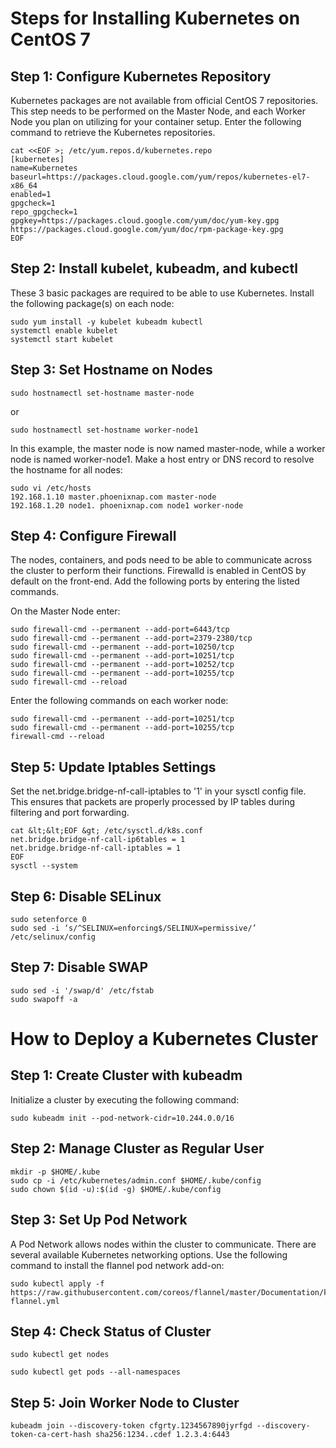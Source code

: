 # Steps for Installing Kubernetes on CentOS 7

## Step 1: Configure Kubernetes Repository

Kubernetes packages are not available from official CentOS 7 repositories. This step needs to be performed on the Master Node, and each Worker Node you plan on utilizing for your container setup. Enter the following command to retrieve the Kubernetes repositories.

    cat <<EOF >; /etc/yum.repos.d/kubernetes.repo
    [kubernetes]
    name=Kubernetes
    baseurl=https://packages.cloud.google.com/yum/repos/kubernetes-el7-x86_64
    enabled=1
    gpgcheck=1
    repo_gpgcheck=1
    gpgkey=https://packages.cloud.google.com/yum/doc/yum-key.gpg https://packages.cloud.google.com/yum/doc/rpm-package-key.gpg
    EOF

## Step 2: Install kubelet, kubeadm, and kubectl

These 3 basic packages are required to be able to use Kubernetes. Install the following package(s) on each node:

    sudo yum install -y kubelet kubeadm kubectl
    systemctl enable kubelet
    systemctl start kubelet
    
## Step 3: Set Hostname on Nodes

    sudo hostnamectl set-hostname master-node

or

    sudo hostnamectl set-hostname worker-node1
    
In this example, the master node is now named master-node, while a worker node is named worker-node1.
Make a host entry or DNS record to resolve the hostname for all nodes:

    sudo vi /etc/hosts
    192.168.1.10 master.phoenixnap.com master-node
    192.168.1.20 node1. phoenixnap.com node1 worker-node
    
## Step 4: Configure Firewall

The nodes, containers, and pods need to be able to communicate across the cluster to perform their functions. Firewalld is enabled in CentOS by default on the front-end. Add the following ports by entering the listed commands.

On the Master Node enter:

    sudo firewall-cmd --permanent --add-port=6443/tcp
    sudo firewall-cmd --permanent --add-port=2379-2380/tcp
    sudo firewall-cmd --permanent --add-port=10250/tcp
    sudo firewall-cmd --permanent --add-port=10251/tcp
    sudo firewall-cmd --permanent --add-port=10252/tcp
    sudo firewall-cmd --permanent --add-port=10255/tcp
    sudo firewall-cmd --reload
    
 Enter the following commands on each worker node:

    sudo firewall-cmd --permanent --add-port=10251/tcp
    sudo firewall-cmd --permanent --add-port=10255/tcp
    firewall-cmd --reload
    
## Step 5: Update Iptables Settings    

Set the net.bridge.bridge-nf-call-iptables to '1' in your sysctl config file. This ensures that packets are properly processed by IP tables during filtering and port forwarding.

    cat &lt;&lt;EOF &gt; /etc/sysctl.d/k8s.conf
    net.bridge.bridge-nf-call-ip6tables = 1
    net.bridge.bridge-nf-call-iptables = 1
    EOF
    sysctl --system

## Step 6: Disable SELinux

    sudo setenforce 0
    sudo sed -i ‘s/^SELINUX=enforcing$/SELINUX=permissive/’ /etc/selinux/config
    
## Step 7: Disable SWAP

    sudo sed -i '/swap/d' /etc/fstab
    sudo swapoff -a
    
    
# How to Deploy a Kubernetes Cluster

## Step 1: Create Cluster with kubeadm
Initialize a cluster by executing the following command:

    sudo kubeadm init --pod-network-cidr=10.244.0.0/16

## Step 2: Manage Cluster as Regular User 

    mkdir -p $HOME/.kube
    sudo cp -i /etc/kubernetes/admin.conf $HOME/.kube/config
    sudo chown $(id -u):$(id -g) $HOME/.kube/config
    
## Step 3: Set Up Pod Network

A Pod Network allows nodes within the cluster to communicate. There are several available Kubernetes networking options. Use the following command to install the flannel pod network add-on:

    sudo kubectl apply -f https://raw.githubusercontent.com/coreos/flannel/master/Documentation/kube-flannel.yml
    
## Step 4: Check Status of Cluster  

    sudo kubectl get nodes
    
    sudo kubectl get pods --all-namespaces
    
## Step 5: Join Worker Node to Cluster

    kubeadm join --discovery-token cfgrty.1234567890jyrfgd --discovery-token-ca-cert-hash sha256:1234..cdef 1.2.3.4:6443

